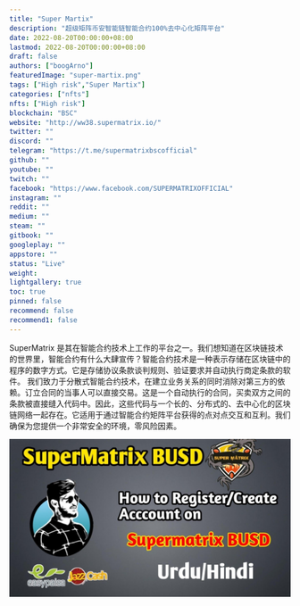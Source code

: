 ```yaml
---
title: "Super Martix"
description: "超级矩阵币安智能链智能合约100%去中心化矩阵平台"
date: 2022-08-20T00:00:00+08:00
lastmod: 2022-08-20T00:00:00+08:00
draft: false
authors: ["boogArno"]
featuredImage: "super-martix.png"
tags: ["High risk","Super Martix"]
categories: ["nfts"]
nfts: ["High risk"]
blockchain: "BSC"
website: "http://ww38.supermatrix.io/"
twitter: ""
discord: ""
telegram: "https://t.me/supermatrixbscofficial"
github: ""
youtube: ""
twitch: ""
facebook: "https://www.facebook.com/SUPERMATRIXOFFICIAL"
instagram: ""
reddit: ""
medium: ""
steam: ""
gitbook: ""
googleplay: ""
appstore: ""
status: "Live"
weight: 
lightgallery: true
toc: true
pinned: false
recommend: false
recommend1: false
---
```

SuperMatrix 是其在智能合约技术上工作的平台之一。我们想知道在区块链技术的世界里，智能合约有什么大肆宣传？智能合约技术是一种表示存储在区块链中的程序的数字方式。它是存储协议条款谈判规则、验证要求并自动执行商定条款的软件。
我们致力于分散式智能合约技术，在建立业务关系的同时消除对第三方的依赖。订立合同的当事人可以直接交易。这是一个自动执行的合同，买卖双方之间的条款被直接缝入代码中。因此，这些代码与一个长的、分布式的、去中心化的区块链网络一起存在。它适用于通过智能合约矩阵平台获得的点对点交互和互利。我们确保为您提供一个非常安全的环境，零风险因素。

![maxresdefault](maxresdefault.jpg)